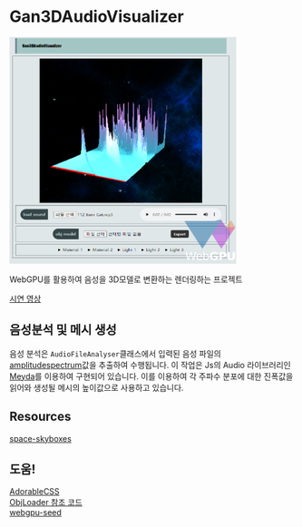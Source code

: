 # Gan3DAudioVisualizer

<img src="./docs/title_img.png" width="400" height="400">

WebGPU를 활용하여 음성을 3D모델로 변환하는 렌더링하는 프로젝트

[시연 영상](https://youtu.be/rE_n67guZ-M?si=80-V-QkCIBPZ5ued)

## 음성분석 및 메시 생성

 음성 분석은 `AudioFileAnalyser`클래스에서 입력된 음성 파일의 [amplitudespectrum](https://meyda.js.org/audio-features#amplitudespectrum)값을 추출하여 수행됩니다. 이 작업은 Js의 Audio 라이브러리인 [Meyda](https://meyda.js.org/)를 이용하여 구현되어 있습니다. 이를 이용하여 각 주파수 분포에 대한 진폭값을 읽어와 생성될 메시의 높이값으로 사용하고 있습니다.

## Resources

[space-skyboxes](https://opengameart.org/content/space-skyboxes-0)<br>

## 도움!

[AdorableCSS](https://developer-1px.github.io/adorable-css/)<br>
[ObjLoader 참조 코드](https://gist.github.com/ccincotti3/9778061917d49e967c822e0c5a28f6ef#file-obj_loader_web_gpu-ts)<br>
[webgpu-seed](https://github.com/alaingalvan/webgpu-seed/tree/master)

